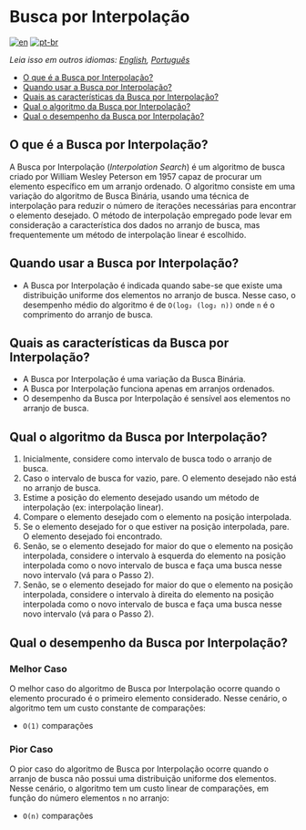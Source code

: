 # Busca por Interpolação

[![en](https://img.shields.io/badge/lang-en-red.svg)](./README.md) [![pt-br](https://img.shields.io/badge/lang-pt--br-green.svg)](README.pt-br.md)

_Leia isso em outros idiomas: [English](README.md), [Português](README.pt-br.md)_

- [O que é a Busca por Interpolação?](#o-que-é-a-busca-por-interpolação)
- [Quando usar a Busca por Interpolação?](#quando-usar-a-busca-por-interpolação)
- [Quais as características da Busca por Interpolação?](#quais-as-características-da-busca-por-interpolação)
- [Qual o algoritmo da Busca por Interpolação?](#qual-o-algoritmo-da-busca-por-interpolação)
- [Qual o desempenho da Busca por Interpolação?](#qual-o-desempenho-da-busca-por-interpolação)

## O que é a Busca por Interpolação?

A Busca por Interpolação (_Interpolation Search_) é um algoritmo de busca criado por William Wesley Peterson em 1957 capaz de procurar um elemento específico em um arranjo ordenado. O algoritmo consiste em uma variação do algoritmo de Busca Binária, usando uma técnica de interpolação para reduzir o número de iterações necessárias para encontrar o elemento desejado. O método de interpolação empregado pode levar em consideração a característica dos dados no arranjo de busca, mas frequentemente um método de interpolação linear é escolhido.

## Quando usar a Busca por Interpolação?

- A Busca por Interpolação é indicada quando sabe-se que existe uma distribuição uniforme dos elementos no arranjo de busca. Nesse caso, o desempenho médio do algoritmo é de `O(log₂ (log₂ n))` onde `n` é o comprimento do arranjo de busca.

## Quais as características da Busca por Interpolação?

- A Busca por Interpolação é uma variação da Busca Binária.
- A Busca por Interpolação funciona apenas em arranjos ordenados.
- O desempenho da Busca por Interpolação é sensível aos elementos no arranjo de busca.

## Qual o algoritmo da Busca por Interpolação?

1. Inicialmente, considere como intervalo de busca todo o arranjo de busca.
2. Caso o intervalo de busca for vazio, pare. O elemento desejado não está no arranjo de busca.
3. Estime a posição do elemento desejado usando um método de interpolação (ex: interpolação linear).
4. Compare o elemento desejado com o elemento na posição interpolada.
5. Se o elemento desejado for o que estiver na posição interpolada, pare. O elemento desejado foi encontrado.
6. Senão, se o elemento desejado for maior do que o elemento na posição interpolada, considere o intervalo à esquerda do elemento na posição interpolada como o novo intervalo de busca e faça uma busca nesse novo intervalo (vá para o Passo 2).
7. Senão, se o elemento desejado for maior do que o elemento na posição interpolada, considere o intervalo à direita do elemento na posição interpolada como o novo intervalo de busca e faça uma busca nesse novo intervalo (vá para o Passo 2).

## Qual o desempenho da Busca por Interpolação?

### Melhor Caso

O melhor caso do algoritmo de Busca por Interpolação ocorre quando o elemento procurado é o primeiro elemento considerado. Nesse cenário, o algoritmo tem um custo constante de comparações:

- `O(1)` comparações

### Pior Caso

O pior caso do algoritmo de Busca por Interpolação ocorre quando o arranjo de busca não possui uma distribuição uniforme dos elementos. Nesse cenário, o algoritmo tem um custo linear de comparações, em função do número elementos `n` no arranjo:

- `O(n)` comparações
